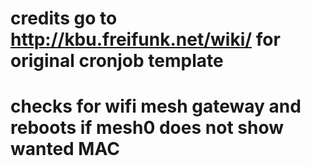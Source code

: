 #
# credits go to http://kbu.freifunk.net/wiki/ for original cronjob template
#
# checks for wifi mesh gateway and reboots if mesh0 does not show wanted MAC
#
